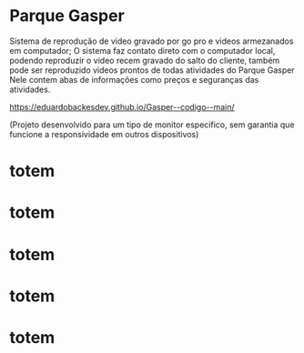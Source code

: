 # Parque Gasper

Sistema de reprodução de video gravado por  go pro e videos armezanados em computador;
O sistema faz contato direto com o computador local, podendo reproduzir o video recem gravado do salto do cliente, também pode ser reproduzido videos prontos de todas
atividades do Parque Gasper
Nele contem abas de informações como preços e seguranças das atividades.

https://eduardobackesdev.github.io/Gasper--codigo--main/

(Projeto desenvolvido para um tipo de monitor especifico, sem garantia que funcione a responsividade em outros dispositivos)
# totem
# totem
# totem
# totem
# totem
